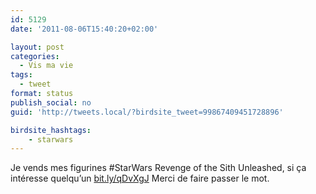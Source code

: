 ```yaml
---
id: 5129
date: '2011-08-06T15:40:20+02:00'

layout: post
categories:
  - Vis ma vie
tags:
  - tweet
format: status
publish_social: no
guid: 'http://tweets.local/?birdsite_tweet=99867409451728896'

birdsite_hashtags:
    - starwars
---
```


Je vends mes figurines #StarWars Revenge of the Sith Unleashed, si ça intéresse quelqu’un [bit.ly/qDvXgJ](http://bit.ly/qDvXgJ) Merci de faire passer le mot.